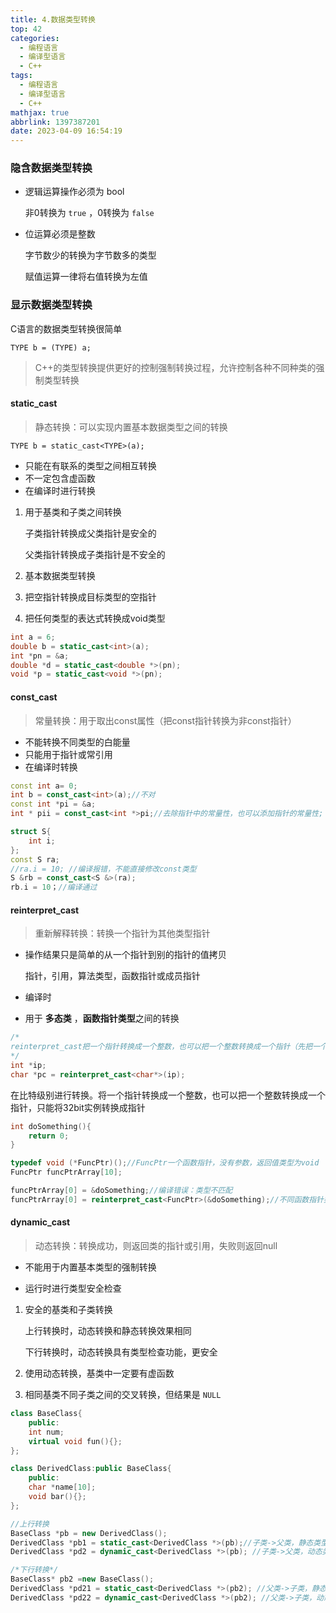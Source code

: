 ```yaml
---
title: 4.数据类型转换
top: 42
categories:
  - 编程语言
  - 编译型语言
  - C++
tags:
  - 编程语言
  - 编译型语言
  - C++
mathjax: true
abbrlink: 1397387201
date: 2023-04-09 16:54:19
---
```








### 隐含数据类型转换

- 逻辑运算操作必须为 bool

  非0转换为 `true` ，0转换为 `false`

- 位运算必须是整数

  字节数少的转换为字节数多的类型

  赋值运算一律将右值转换为左值

### 显示数据类型转换

C语言的数据类型转换很简单

`TYPE b = (TYPE) a;`

> C++的类型转换提供更好的控制强制转换过程，允许控制各种不同种类的强制类型转换

#### static_cast

> 静态转换：可以实现内置基本数据类型之间的转换

`TYPE b = static_cast<TYPE>(a);`

- 只能在有联系的类型之间相互转换
- 不一定包含虚函数
- 在编译时进行转换

1. 用于基类和子类之间转换

   子类指针转换成父类指针是安全的

   父类指针转换成子类指针是不安全的

2. 基本数据类型转换

3. 把空指针转换成目标类型的空指针

4. 把任何类型的表达式转换成void类型

```cpp
int a = 6;
double b = static_cast<int>(a);
int *pn = &a;
double *d = static_cast<double *>(pn);
void *p = static_cast<void *>(pn);
```

#### const_cast

> 常量转换：用于取出const属性（把const指针转换为非const指针）

- 不能转换不同类型的白能量
- 只能用于指针或常引用
- 在编译时转换

```cpp
const int a= 0;
int b = const_cast<int>(a);//不对
const int *pi = &a;
int * pii = const_cast<int *>pi;//去除指针中的常量性，也可以添加指针的常量性;
```

```cpp
struct S{
	int i;
};
const S ra;
//ra.i = 10; //编译报错，不能直接修改const类型
S &rb = const_cast<S &>(ra);
rb.i = 10；//编译通过
```

#### reinterpret_cast

> 重新解释转换：转换一个指针为其他类型指针

- 操作结果只是简单的从一个指针到别的指针的值拷贝

  指针，引用，算法类型，函数指针或成员指针

- 编译时

- 用于 **多态类** ，**函数指针类型**之间的转换

```cpp
/*
reinterpret_cast把一个指针转换成一个整数，也可以把一个整数转换成一个指针（先把一个指针转换成一个整数，在把该整数转换成原类型的指针，还可以得到原先的指针值）。
*/
int *ip;
char *pc = reinterpret_cast<char*>(ip);
```

在比特级别进行转换。将一个指针转换成一个整数，也可以把一个整数转换成一个指针，只能将32bit实例转换成指针

```cpp
int doSomething(){
    return 0;
}

typedef void (*FuncPtr)();//FuncPtr一个函数指针，没有参数，返回值类型为void 
FuncPtr funcPtrArray[10];

funcPtrArray[0] = &doSomething;//编译错误：类型不匹配
funcPtrArray[0] = reinterpret_cast<FuncPtr>(&doSomething);//不同函数指针类型之间的转换
```

#### dynamic_cast

> 动态转换：转换成功，则返回类的指针或引用，失败则返回null

- 不能用于内置基本类型的强制转换

- 运行时进行类型安全检查

1. 安全的基类和子类转换

   上行转换时，动态转换和静态转换效果相同

   下行转换时，动态转换具有类型检查功能，更安全

2. 使用动态转换，基类中一定要有虚函数

3. 相同基类不同子类之间的交叉转换，但结果是 `NULL`

```cpp
class BaseClass{
	public:
    int num;
    virtual void fun(){};
};

class DerivedClass:public BaseClass{
	public:
    char *name[10];
    void bar(){};
};

//上行转换
BaseClass *pb = new DerivedClass();
DerivedClass *pb1 = static_cast<DerivedClass *>(pb);//子类->父类，静态类型转换，正确但不推荐
DerivedClass *pd2 = dynamic_cast<DerivedClass *>(pb); //子类->父类，动态类型转换，正确

/*下行转换*/
BaseClass* pb2 =new BaseClass();
DerivedClass *pd21 = static_cast<DerivedClass *>(pb2); //父类->子类，静态类型转换，危险！访问子类name成员越界
DerivedClass *pd22 = dynamic_cast<DerivedClass *>(pb2); //父类->子类，动态类型转换，安全的。转换结果是NULL
```

### 